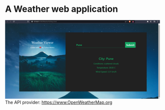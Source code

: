 # A Weather web application
![Logo](https://github.com/Frs2304/Weather-App/blob/main/Weather-App%20JavaScript%20Screenshot.png?raw=true) 
The API provider: https://www.OpenWeatherMap.org
